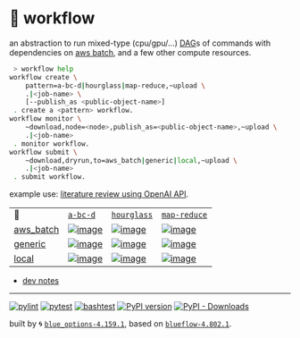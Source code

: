 # 📜 workflow

an abstraction to run mixed-type (cpu/gpu/...) [DAG](https://networkx.org/documentation/stable/reference/classes/digraph.html)s of commands with dependencies on [aws batch](https://aws.amazon.com/batch/), and a few other compute resources.

```bash
 > workflow help
workflow create \
	pattern=a-bc-d|hourglass|map-reduce,~upload \
	.|<job-name> \
	[--publish_as <public-object-name>]
 . create a <pattern> workflow.
workflow monitor \
	~download,node=<node>,publish_as=<public-object-name>,~upload \
	.|<job-name>
 . monitor workflow.
workflow submit \
	~download,dryrun,to=aws_batch|generic|local,~upload \
	.|<job-name>
 . submit workflow.
```

example use: [literature review using OpenAI API](https://github.com/kamangir/openai-commands/tree/main/openai_commands/literature_review).

|   |   |   |   |
| --- | --- | --- | --- |
| 📜 | [`a-bc-d`](./patterns/a-bc-d.dot) | [`hourglass`](./patterns/hourglass.dot) | [`map-reduce`](./patterns/map-reduce.dot) |
| [aws_batch](./runners/aws_batch.py) | [![image](https://kamangir-public.s3.ca-central-1.amazonaws.com/aws_batch-a-bc-d/workflow.gif?raw=true&random=Ny2nSuIb5RL9zmhb)](https://kamangir-public.s3.ca-central-1.amazonaws.com/aws_batch-a-bc-d/workflow.gif?raw=true&random=Ny2nSuIb5RL9zmhb) | [![image](https://kamangir-public.s3.ca-central-1.amazonaws.com/aws_batch-hourglass/workflow.gif?raw=true&random=mJJTECxjt3OffRs2)](https://kamangir-public.s3.ca-central-1.amazonaws.com/aws_batch-hourglass/workflow.gif?raw=true&random=mJJTECxjt3OffRs2) | [![image](https://kamangir-public.s3.ca-central-1.amazonaws.com/aws_batch-map-reduce/workflow.gif?raw=true&random=j3zGCAjQ3RQPvZqt)](https://kamangir-public.s3.ca-central-1.amazonaws.com/aws_batch-map-reduce/workflow.gif?raw=true&random=j3zGCAjQ3RQPvZqt) |
| [generic](./runners/generic.py) | [![image](https://kamangir-public.s3.ca-central-1.amazonaws.com/generic-a-bc-d/workflow.gif?raw=true&random=yQRakBM2w7vUQ9Tp)](https://kamangir-public.s3.ca-central-1.amazonaws.com/generic-a-bc-d/workflow.gif?raw=true&random=yQRakBM2w7vUQ9Tp) | [![image](https://kamangir-public.s3.ca-central-1.amazonaws.com/generic-hourglass/workflow.gif?raw=true&random=FYA9mZFT7v2JVWP7)](https://kamangir-public.s3.ca-central-1.amazonaws.com/generic-hourglass/workflow.gif?raw=true&random=FYA9mZFT7v2JVWP7) | [![image](https://kamangir-public.s3.ca-central-1.amazonaws.com/generic-map-reduce/workflow.gif?raw=true&random=uiLhunHTIltEobPj)](https://kamangir-public.s3.ca-central-1.amazonaws.com/generic-map-reduce/workflow.gif?raw=true&random=uiLhunHTIltEobPj) |
| [local](./runners/local.py) | [![image](https://kamangir-public.s3.ca-central-1.amazonaws.com/local-a-bc-d/workflow.gif?raw=true&random=m3Q7G2L6WlXatrLh)](https://kamangir-public.s3.ca-central-1.amazonaws.com/local-a-bc-d/workflow.gif?raw=true&random=m3Q7G2L6WlXatrLh) | [![image](https://kamangir-public.s3.ca-central-1.amazonaws.com/local-hourglass/workflow.gif?raw=true&random=bFjDTF4DvT0TTQxM)](https://kamangir-public.s3.ca-central-1.amazonaws.com/local-hourglass/workflow.gif?raw=true&random=bFjDTF4DvT0TTQxM) | [![image](https://kamangir-public.s3.ca-central-1.amazonaws.com/local-map-reduce/workflow.gif?raw=true&random=jBIEnQOzM1AG3GkA)](https://kamangir-public.s3.ca-central-1.amazonaws.com/local-map-reduce/workflow.gif?raw=true&random=jBIEnQOzM1AG3GkA) |

- [dev notes](https://arash-kamangir.medium.com/%EF%B8%8F-openai-experiments-54-e49117dc69ef)

---


[![pylint](https://github.com/kamangir/notebooks-and-scripts/actions/workflows/pylint.yml/badge.svg)](https://github.com/kamangir/notebooks-and-scripts/actions/workflows/pylint.yml) [![pytest](https://github.com/kamangir/notebooks-and-scripts/actions/workflows/pytest.yml/badge.svg)](https://github.com/kamangir/notebooks-and-scripts/actions/workflows/pytest.yml) [![bashtest](https://github.com/kamangir/notebooks-and-scripts/actions/workflows/bashtest.yml/badge.svg)](https://github.com/kamangir/notebooks-and-scripts/actions/workflows/bashtest.yml) [![PyPI version](https://img.shields.io/pypi/v/notebooks-and-scripts.svg)](https://pypi.org/project/notebooks-and-scripts/) [![PyPI - Downloads](https://img.shields.io/pypi/dd/notebooks-and-scripts)](https://pypistats.org/packages/notebooks-and-scripts)

built by 🌀 [`blue_options-4.159.1`](https://github.com/kamangir/awesome-bash-cli), based on [`blueflow-4.802.1`](https://github.com/kamangir/notebooks-and-scripts).
